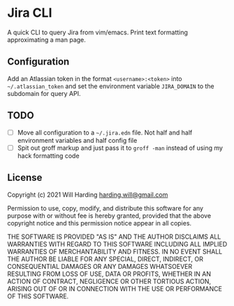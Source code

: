 
# Jira CLI

A quick CLI to query Jira from vim/emacs. Print text formatting
approximating a man page.

## Configuration

Add an Atlassian token in the format `<username>:<token>` into
`~/.atlassian_token` and set the environment variable `JIRA_DOMAIN` to
the subdomain for query API.

## TODO
- [ ] Move all configuration to a `~/.jira.edn` file. Not half and
      half environment variables and half config file
- [ ] Spit out groff markup and just pass it to `groff -man` instead
      of using my hack formatting code

## License
Copyright (c) 2021 Will Harding <harding.will@gmail.com>

Permission to use, copy, modify, and distribute this software for any
purpose with or without fee is hereby granted, provided that the above
copyright notice and this permission notice appear in all copies.

THE SOFTWARE IS PROVIDED "AS IS" AND THE AUTHOR DISCLAIMS ALL WARRANTIES
WITH REGARD TO THIS SOFTWARE INCLUDING ALL IMPLIED WARRANTIES OF
MERCHANTABILITY AND FITNESS. IN NO EVENT SHALL THE AUTHOR BE LIABLE FOR
ANY SPECIAL, DIRECT, INDIRECT, OR CONSEQUENTIAL DAMAGES OR ANY DAMAGES
WHATSOEVER RESULTING FROM LOSS OF USE, DATA OR PROFITS, WHETHER IN AN
ACTION OF CONTRACT, NEGLIGENCE OR OTHER TORTIOUS ACTION, ARISING OUT OF
OR IN CONNECTION WITH THE USE OR PERFORMANCE OF THIS SOFTWARE.

